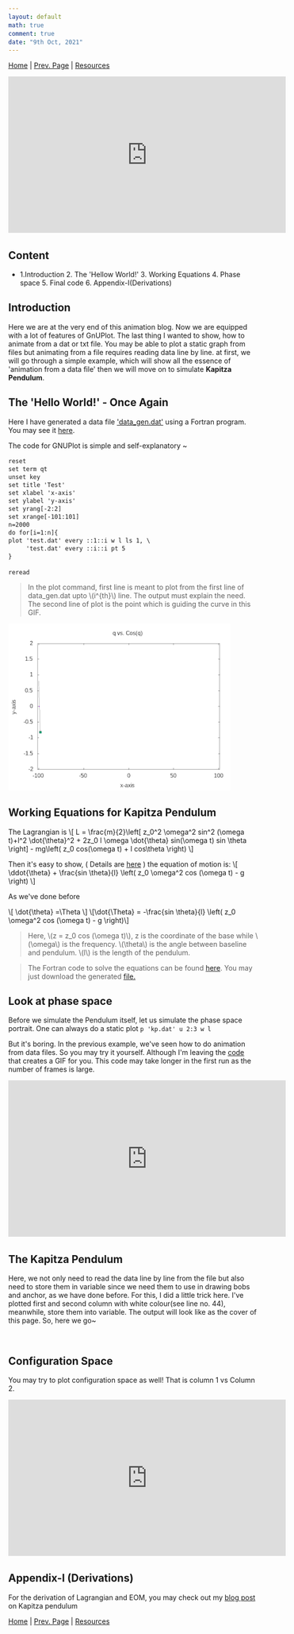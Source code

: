 ```yaml
---
layout: default
math: true
comment: true
date: "9th Oct, 2021"
---
```


[Home](./) \| [Prev. Page](./eom.html) \| [Resources](./conclusion.html)

<iframe width="560" height="315" src="https://www.youtube-nocookie.com/embed/9Q6HDpvbook" title="YouTube video player" frameborder="0" allow="accelerometer; autoplay; clipboard-write; encrypted-media; gyroscope; picture-in-picture" allowfullscreen></iframe><br>

## Content

* 1.Introduction 2. The 'Hellow World!' 3. Working Equations 4. Phase space 5. Final code 6. Appendix-I(Derivations) 

## Introduction

Here we are at the very end of this animation blog. Now we are equipped with a lot of features of GnUPlot. The last thing I wanted to show, how to animate from a dat or txt file. You may be able to plot a static graph from files but animating from a file requires reading data line by line. at first, we will go through a simple example, which will show all the essence of 'animation from a data file' then we will move on to simulate **Kapitza Pendulum**.

## The 'Hello World!' - Once Again

Here I have generated a data file <a href="./data_gen.dat" download>'data_gen.dat'</a> using a Fortran program. You may see it [here](./code.html#dat).

The code for GNUPlot is simple and self-explanatory ~

```
reset
set term qt
unset key
set title 'Test'
set xlabel 'x-axis'
set ylabel 'y-axis'
set yrang[-2:2]
set xrange[-101:101]
n=2000
do for[i=1:n]{
plot 'test.dat' every ::1::i w l ls 1, \
     'test.dat' every ::i::i pt 5
}

reread
```

> In the plot command, first line is meant to plot from the first line of data_gen.dat upto \\(i^{th}\\) line. The output must explain the need. The second line of plot is the point which is guiding the curve in this GIF.

![cos](./assets/images/cos.gif)

## Working Equations for Kapitza Pendulum

The Lagrangian is 
\\[ L =  \frac{m}{2}\left[ z_0^2 \omega^2 sin^2 (\omega t)+l^2 \dot{\theta}^2 + 2z_0 l \omega \dot{\theta} sin(\omega t) sin \theta \right] - mg\left( z_0 cos(\omega t) + l cos\theta \right) \\]

Then it's easy to show, ( Details are [here](#appendix-i-derivations) ) the equation of motion is:
\\[ \ddot{\theta} + \frac{sin \theta}{l} \left( z_0 \omega^2 cos (\omega t) - g \right) \\]

As we've done before

\\[ \dot{\theta} =\Theta \\]
\\[\dot{\Theta} = -\frac{sin \theta}{l} \left( z_0 \omega^2 cos (\omega t) - g \right)\\]

> Here, \\(z = z_0 cos (\omega t)\\), z is the coordinate of the base while \\(\omega\\) is the frequency. \\(\theta\\) is the angle between baseline and pendulum. \\(l\\) is the length of the pendulum.

> The Fortran code to solve the equations can be found [here](./code#kp). You may just download the generated <a href="./kp.dat" download>file.</a>

## Look at phase space

Before we simulate the Pendulum itself, let us simulate the phase space portrait. One can always do a static plot `p 'kp.dat' u 2:3 w l`

But it's boring. In the previous example, we've seen how to do animation from data files. So you may try it yourself. Although I'm leaving the [code](./code#kp-phase) that creates a GIF for you. This code may take longer in the first run as the number of frames is large.

<iframe width="560" height="315" src="https://www.youtube-nocookie.com/embed/a4Mj1hEge2Y" title="YouTube video player" frameborder="0" allow="accelerometer; autoplay; clipboard-write; encrypted-media; gyroscope; picture-in-picture" allowfullscreen></iframe><br>

## The Kapitza Pendulum

Here, we not only need to read the data line by line from the file but also need to store them in variable since we need them to use in drawing bobs and anchor, as we have done before. For this, I did a little trick here. I've plotted first and second column with white colour(see line no. 44), meanwhile, store them into variable. The output will look like as the cover of this page. So, here we go~

<script src="https://gist.github.com/arabindo/f62f6be0652b9ea6b1112653b19c7e91.js"></script><br>

## Configuration Space

You may try to plot configuration space as well! That is column 1 vs Column 2.

<iframe width="560" height="315" src="https://www.youtube-nocookie.com/embed/5X_NmXceJtE" title="YouTube video player" frameborder="0" allow="accelerometer; autoplay; clipboard-write; encrypted-media; gyroscope; picture-in-picture" allowfullscreen></iframe><br>

## Appendix-I (Derivations)

For the derivation of Lagrangian and EOM, you may check out my [blog post](https://arabindo.github.io/blog/2021/kapitza-pendulum/) on Kapitza pendulum

[Home](./) \| [Prev. Page](./eom.html) \| [Resources](./conclusion.html)
